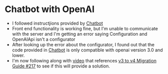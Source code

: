 # Chatbot with OpenAI
* I followed instructjions provided by [Chatbot](https://www.freecodecamp.org/news/how-to-create-a-chatbot-with-the-chatgpt-api/)
* Front end functionality is working fine, but I'm unable to communicate with the server and I'm getting an error saying Configuration and OpenAIApi isn't a configurator
* After looking up the error about the configurator, I found out that the code provided in [Chatbot](https://www.freecodecamp.org/news/how-to-create-a-chatbot-with-the-chatgpt-api/) is only compatible with openai version 3.0 and lower.
* I'm now following along with [video](https://www.youtube.com/watch?v=bmaMQ4Ph6hU) that references [v3 to v4 Migration Guide #217](https://github.com/openai/openai-node/discussions/217) to see if this will provide a solution.
